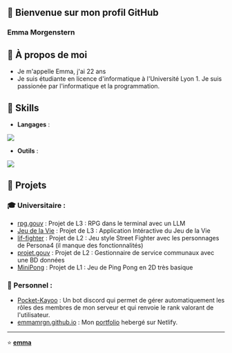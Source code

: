 ## 👋 Bienvenue sur mon profil GitHub
### Emma Morgenstern

## 🎈 À propos de moi
- Je m'appelle Emma, j'ai 22 ans
- Je suis étudiante en licence d'informatique à l'Université Lyon 1. Je suis passionée par l'informatique et la programmation. 

## 🔧 Skills

- **Langages** :
<p align="left">
  <img src="https://skillicons.dev/icons?i=c,cpp,py,java,html,css,php,js&theme=dark" />
</p>

- **Outils** :
<p align="left">
  <img src="https://skillicons.dev/icons?i=vscode,idea,bash,git&theme=dark&perline=4" />
  </a>
</p>



## 🚀 Projets
### 🎓 Universitaire : 
- [rpg.gouv](https://github.com/emmamrgn/rpg-projet) : Projet de L3 : RPG dans le terminal avec un LLM
- [Jeu de la Vie](https://github.com/emmamrgn/JeuDeLaVie) : Projet de L3 : Application Intéractive du Jeu de la Vie
- [lif-fighter](https://github.com/emmamrgn/lif-fighter) : Projet de L2 : Jeu style Street Fighter avec les personnages de Persona4 (il manque des fonctionnalités)
- [projet.gouv](https://github.com/emmamrgn/service.gouv) : Projet de L2 : Gestionnaire de service communaux avec une BD données
- [MiniPong](https://github.com/emmamrgn/MiniPong) : Projet de L1 : Jeu de Ping Pong en 2D très basique


### 🌄 Personnel :
- [Pocket-Kayoo](https://github.com/emmamrgn/PocketKayou) : Un bot discord qui permet de gérer automatiquement les rôles des membres de mon serveur et qui renvoie le rank valorant de l'utilisateur.
- [emmamrgn.github.io](https://github.com/emmamrgn/emmamrgn.github.io) : Mon [portfolio](https://emmamorgenstern.netlify.app/) hebergé sur Netlify. 

<!--
## 📈 Statistiques GitHub
![Statistiques GitHub](https://github-readme-stats.vercel.app/api?username=emmamrgn&show_icons=true&theme=radical)
-->
---
⭐️ **[emma](https://github.com/emmamrgn)**
